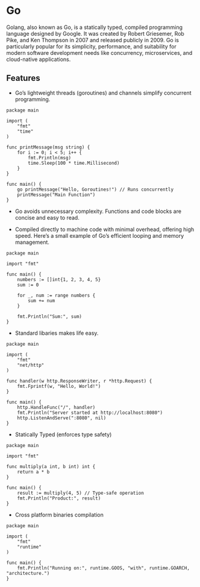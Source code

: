 # Go
Golang, also known as Go, is a statically typed, compiled programming language designed by Google. It was created by Robert Griesemer, Rob Pike, and Ken Thompson in 2007 and released publicly in 2009. Go is particularly popular for its simplicity, performance, and suitability for modern software development needs like concurrency, microservices, and cloud-native applications.

## Features
- Go’s lightweight threads (goroutines) and channels simplify concurrent programming.

```
package main

import (
	"fmt"
	"time"
)

func printMessage(msg string) {
	for i := 0; i < 5; i++ {
		fmt.Println(msg)
		time.Sleep(100 * time.Millisecond)
	}
}

func main() {
	go printMessage("Hello, Goroutines!") // Runs concurrently
	printMessage("Main Function")
}
```

- Go avoids unnecessary complexity. Functions and code blocks are concise and easy to read.

- Compiled directly to machine code with minimal overhead, offering high speed. Here’s a small example of Go’s efficient looping and memory management.

```
package main

import "fmt"

func main() {
	numbers := []int{1, 2, 3, 4, 5}
	sum := 0

	for _, num := range numbers {
		sum += num
	}

	fmt.Println("Sum:", sum)
}
```
- Standard libaries makes life easy.

```
package main

import (
	"fmt"
	"net/http"
)

func handler(w http.ResponseWriter, r *http.Request) {
	fmt.Fprintf(w, "Hello, World!")
}

func main() {
	http.HandleFunc("/", handler)
	fmt.Println("Server started at http://localhost:8080")
	http.ListenAndServe(":8080", nil)
}

```
- Statically Typed (enforces type safety)

```
package main

import "fmt"

func multiply(a int, b int) int {
	return a * b
}

func main() {
	result := multiply(4, 5) // Type-safe operation
	fmt.Println("Product:", result)
}
```

- Cross platform binaries compilation

```
package main

import (
	"fmt"
	"runtime"
)

func main() {
	fmt.Println("Running on:", runtime.GOOS, "with", runtime.GOARCH, "architecture.")
}
```
